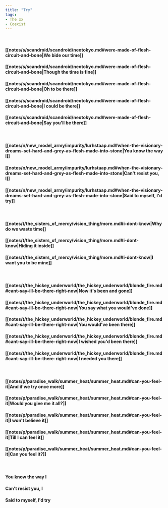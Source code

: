 ```yaml
---
title: "Try"
tags:
- The xx
- Coexist
---
```

&nbsp;
#### [[notes/s/scandroid/scandroid/neotokyo.md#were-made-of-flesh-circuit-and-bone|We bide our time]]
#### [[notes/s/scandroid/scandroid/neotokyo.md#were-made-of-flesh-circuit-and-bone|Though the time is fine]]
#### [[notes/s/scandroid/scandroid/neotokyo.md#were-made-of-flesh-circuit-and-bone|Oh to be there]]
#### [[notes/s/scandroid/scandroid/neotokyo.md#were-made-of-flesh-circuit-and-bone|I could be there]]
#### [[notes/s/scandroid/scandroid/neotokyo.md#were-made-of-flesh-circuit-and-bone|Say you'll be there]]
&nbsp;
#### [[notes/n/new_model_army/impurity/lurhstaap.md#when-the-visionary-dreams-set-hard-and-grey-as-flesh-made-into-stone|You know the way I]]
#### [[notes/n/new_model_army/impurity/lurhstaap.md#when-the-visionary-dreams-set-hard-and-grey-as-flesh-made-into-stone|Can't resist you, I]]
#### [[notes/n/new_model_army/impurity/lurhstaap.md#when-the-visionary-dreams-set-hard-and-grey-as-flesh-made-into-stone|Said to myself, I'd try]]
&nbsp;
#### [[notes/t/the_sisters_of_mercy/vision_thing/more.md#i-dont-know|Why do we waste time]]
#### [[notes/t/the_sisters_of_mercy/vision_thing/more.md#i-dont-know|Hiding it inside]]
#### [[notes/t/the_sisters_of_mercy/vision_thing/more.md#i-dont-know|I want you to be mine]]
&nbsp;
#### [[notes/t/the_hickey_underworld/the_hickey_underworld/blonde_fire.md#cant-say-ill-be-there-right-now|Now it's been and gone]]
#### [[notes/t/the_hickey_underworld/the_hickey_underworld/blonde_fire.md#cant-say-ill-be-there-right-now|You say what you would've done]]
#### [[notes/t/the_hickey_underworld/the_hickey_underworld/blonde_fire.md#cant-say-ill-be-there-right-now|You would've been there]]
#### [[notes/t/the_hickey_underworld/the_hickey_underworld/blonde_fire.md#cant-say-ill-be-there-right-now|I wished you'd been there]]
#### [[notes/t/the_hickey_underworld/the_hickey_underworld/blonde_fire.md#cant-say-ill-be-there-right-now|I needed you there]]
&nbsp;
#### [[notes/p/paradise_walk/summer_heat/summer_heat.md#can-you-feel-it|And if we try once more]]
#### [[notes/p/paradise_walk/summer_heat/summer_heat.md#can-you-feel-it|Would you give me it all?]]
#### [[notes/p/paradise_walk/summer_heat/summer_heat.md#can-you-feel-it|I won't believe it]]
#### [[notes/p/paradise_walk/summer_heat/summer_heat.md#can-you-feel-it|Till I can feel it]]
#### [[notes/p/paradise_walk/summer_heat/summer_heat.md#can-you-feel-it|Can you feel it?]]
&nbsp;
#### You know the way I
#### Can't resist you, I
#### Said to myself, I'd try

